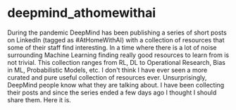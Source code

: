 # deepmind_athomewithai
During the pandemic DeepMind has been publishing a series of short posts on LinkedIn (tagged as #AtHomeWithAI) with a collection of resources that some of their staff find interesting. In a time where there is a lot of noise surrounding Machine Learning finding really good resources to learn from is not trivial. This collection ranges from RL, DL to Operational Research, Bias in ML, Probabilistic Models, etc. I don't think I have ever seen a more curated and pure useful collection of resources ever. Unsurprisingly, DeepMind people know what they are talking about. I have been collecting their posts and since the series ended a few days ago I thought I should share them. Here it is.
